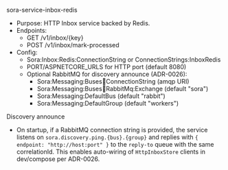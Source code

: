 sora-service-inbox-redis

- Purpose: HTTP Inbox service backed by Redis.
- Endpoints:
  - GET /v1/inbox/{key}
  - POST /v1/inbox/mark-processed
- Config:
  - Sora:Inbox:Redis:ConnectionString or ConnectionStrings:InboxRedis
  - PORT/ASPNETCORE_URLS for HTTP port (default 8080)
  - Optional RabbitMQ for discovery announce (ADR-0026):
    - Sora:Messaging:Buses:rabbit:ConnectionString (amqp URI)
    - Sora:Messaging:Buses:rabbit:RabbitMq:Exchange (default "sora")
    - Sora:Messaging:DefaultBus (default "rabbit")
    - Sora:Messaging:DefaultGroup (default "workers")

Discovery announce
- On startup, if a RabbitMQ connection string is provided, the service listens on `sora.discovery.ping.{bus}.{group}` and replies with `{ endpoint: "http://host:port" }` to the `reply-to` queue with the same correlationId. This enables auto-wiring of `HttpInboxStore` clients in dev/compose per ADR-0026.

